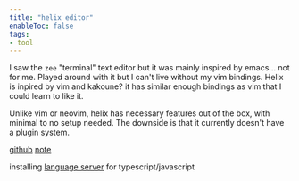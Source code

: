 ```yaml
---
title: "helix editor"
enableToc: false
tags:
- tool
---
```


I saw the `zee` "terminal" text editor but it was mainly inspired by emacs... not for me.
Played around with it but I can't live without my vim bindings. Helix is inpired by vim and
kakoune? it has similar enough bindings as vim that I could learn to like it.

Unlike vim or neovim, helix has necessary features out of the box, with minimal to no setup
needed. The downside is that it currently doesn't have a plugin system.

[github](https://github.com/helix-editor/helix)
[note](https://github.com/helix-editor/helix/blob/07d31572734dedfd850d9d978fafe80278a88a3d/README.md?plain=1#L46-L53)

installing [language server](https://github.com/typescript-language-server/typescript-language-server) for typescript/javascript